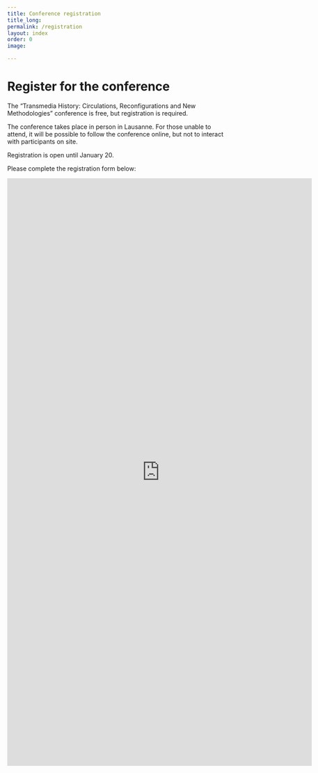 ```yaml
---
title: Conference registration
title_long: 
permalink: /registration
layout: index
order: 0
image: 

---
```


# Register for the conference

The “Transmedia History: Circulations, Reconfigurations and New Methodologies” conference is free, but registration is required. 

The conference takes place in person in Lausanne. For those unable to attend, it will be possible to follow the conference online, but not to interact with participants on site.

Registration is open until January 20.

Please complete the registration form below:

<iframe src="https://docs.google.com/forms/d/e/1FAIpQLSeJLKBpJlx_lenZg876nndIPdQlwPCDPWOVnAfTBaytmPJcIw/viewform?embedded=true" width="700" height="1350" frameborder="0" marginheight="0" marginwidth="0">Loading…</iframe>
